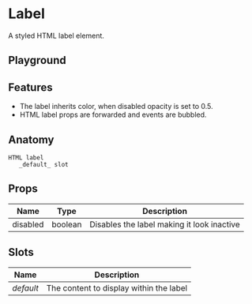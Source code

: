 # Label

A styled HTML label element.

<script>
    import Example from './LabelExample.svelte';
    import ThemePropCard from '../ThemePropCard.svelte';
</script>

## Playground

<Example />

## Features

- The label inherits color, when disabled opacity is set to 0.5.
- HTML label props are forwarded and events are bubbled.

## Anatomy

```
HTML label
   _default_ slot
```

## Props

| Name     | Type    | Description                                |
| -------- | ------- | ------------------------------------------ |
| disabled | boolean | Disables the label making it look inactive |

## Slots

| Name      | Description                             |
| --------- | --------------------------------------- |
| _default_ | The content to display within the label |
